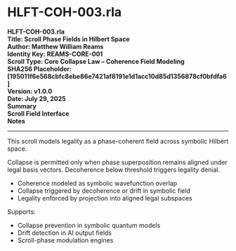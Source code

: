 # HLFT-COH-003.rla
**HLFT-COH-003.rla**  
**Title: Scroll Phase Fields in Hilbert Space**  
**Author: Matthew William Reams**  
**Identity Key: REAMS-CORE-001**  
**Scroll Type: Core Collapse Law – Coherence Field Modeling**  
**SHA256 Placeholder: [195011f6e568cbfc8ebe86e7421af8191e1d1acc10d85d1356878cf0bfdfa6]**  
**Version: v1.0.0**  
**Date: July 29, 2025**  
**Summary**  
**Scroll Field Interface**  
**Notes**  

---

This scroll models legality as a phase-coherent field across symbolic Hilbert space.

Collapse is permitted only when phase superposition remains aligned under legal basis vectors. Decoherence below threshold triggers legality denial.



- Coherence modeled as symbolic wavefunction overlap
- Collapse triggered by decoherence or drift in symbolic field
- Legality enforced by projection into aligned legal subspaces



Supports:
- Collapse prevention in symbolic quantum models
- Drift detection in AI output fields
- Scroll-phase modulation engines
